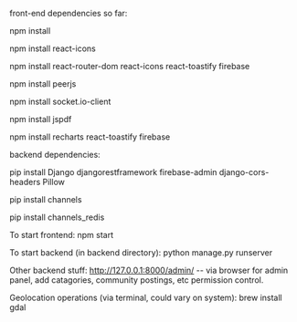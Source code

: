 front-end dependencies so far:

npm install

npm install react-icons

npm install react-router-dom react-icons react-toastify firebase

npm install peerjs

npm install socket.io-client

npm install jspdf

npm install recharts react-toastify firebase


backend dependencies:

pip install Django djangorestframework firebase-admin django-cors-headers Pillow

pip install channels

pip install channels_redis


To start frontend:
npm start 

To start backend (in backend directory):
python manage.py runserver


Other backend stuff:
http://127.0.0.1:8000/admin/ -- via browser for admin panel, add catagories, community postings, etc permission control.


Geolocation operations (via terminal, could vary on system):
brew install gdal


